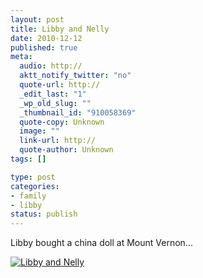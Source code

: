 ```yaml
--- 
layout: post
title: Libby and Nelly
date: 2010-12-12
published: true
meta: 
  audio: http://
  aktt_notify_twitter: "no"
  quote-url: http://
  _edit_last: "1"
  _wp_old_slug: ""
  _thumbnail_id: "910058369"
  quote-copy: Unknown
  image: ""
  link-url: http://
  quote-author: Unknown
tags: []

type: post
categories: 
- family
- libby
status: publish
---
```

Libby bought a china doll at Mount Vernon...

[![](http://media.eick.us/2010/12/2010-11-30-at-20-56-05-225x300.jpg "Libby and Nelly")](http://media.eick.us/2010/12/2010-11-30-at-20-56-05.jpg)

